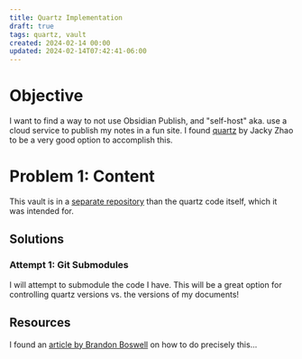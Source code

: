 ```yaml
---
title: Quartz Implementation
draft: true
tags: quartz, vault
created: 2024-02-14 00:00
updated: 2024-02-14T07:42:41-06:00
---
```


# Objective

I want to find a way to not use Obsidian Publish, and "self-host" aka. use a cloud service to publish my notes in a fun site. I found [quartz](https://quartz.jzhao.xyz/)  by Jacky Zhao to be a very good option to accomplish this.

# Problem 1: Content
This vault is in a [separate repository](https://github.com/kaedekaneko/Obsidian-Notes) than the quartz code itself, which it was intended for.

## Solutions

### **Attempt 1:** Git Submodules

I will attempt to submodule the code I have. This will be a great option for controlling quartz versions vs. the versions of my documents!

## Resources

I found an [article by Brandon Boswell](https://brandonkboswell.com/blog/Publishing-your-Obsidian-Vault-Online-with-Quartz/) on how to do precisely this...